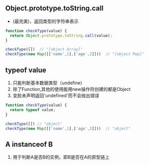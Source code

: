 ## Object.prototype.toString.call

- (最完美)，返回类型的字符串表示

```javascript
function checkType(value) {
  return Object.prototype.toString.call(value);
}

checkType([])  // "[object Array]"
checkType(new Map([['name',1],['age',2]]))  // "[object Map]"

```


## typeof value

1. 只能判断基本数据类型（undefine）
2. 除了Function,其他的使用能用new操作符创建的都是Object
3. 变脸未声明返回'undefined'而不会抛出错误


```javascript
function checkType(value) {
  return typeof value;
}

checkType([]) // "object"
checkType(new Map([['name',1],['age',2]]))  // "object"
```

##  A instanceof B 

1. 用于判断A是否B的实例，即B是否在A的原型链上
